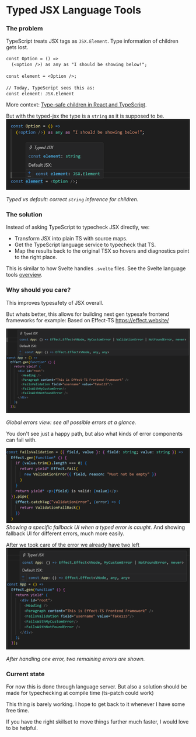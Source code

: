 # Typed JSX Language Tools

### The problem
TypeScript treats JSX tags as `JSX.Element`. Type information of children gets lost.

```tsx
const Option = () =>
  (<option />) as any as "I should be showing below!";

const element = <Option />;

// Today, TypeScript sees this as:
const element: JSX.Element
```
More context: [Type-safe children in React and TypeScript](https://www.totaltypescript.com/type-safe-children-in-react-and-typescript).


But with the typed-jsx the type is a `string` as it is supposed to be.
![test](images/option-typed-vs-default.png)

_Typed vs default: correct `string` inference for children._

### The solution
Instead of asking TypeScript to typecheck JSX directly, we:
- Transform JSX into plain TS with source maps.
- Get the TypeScript language service to typecheck that TS.
- Map the results back to the original TSX so hovers and diagnostics point to the right place.

This is similar to how Svelte handles `.svelte` files. See the Svelte language tools [overview](https://github.com/sveltejs/language-tools/blob/master/docs/internal/overview.md).


### Why should you care?
This improves typesafety of JSX overall.

But whats better, this allows for building next gen typesafe frontend frameworks
for example: Based on Effect-TS https://effect.website/

![Effect-TS-framework](images/app-global-errors.png)

_Global errors view: see all possible errors at a glance._


You don't see just a happy path, but also what kinds of error components can fail with.


![show-fallback](images/catch-specific-error.png)
_Showing a specific fallback UI when a typed error is caught._
And showing fallback UI for different errors, much
more easily.

After we took care of the error we already have two left
![two-errors-left](images/app-after-catching-error.png)

_After handling one error, two remaining errors are shown._

### Current state
For now this is done through language server. But also a solution should be made
for typechecking at compile time (ts-patch could work)

This thing is barely working. I hope to get back to it whenever I have some free time.

If you have the right skillset to move things further much faster, I would love to be helpful.